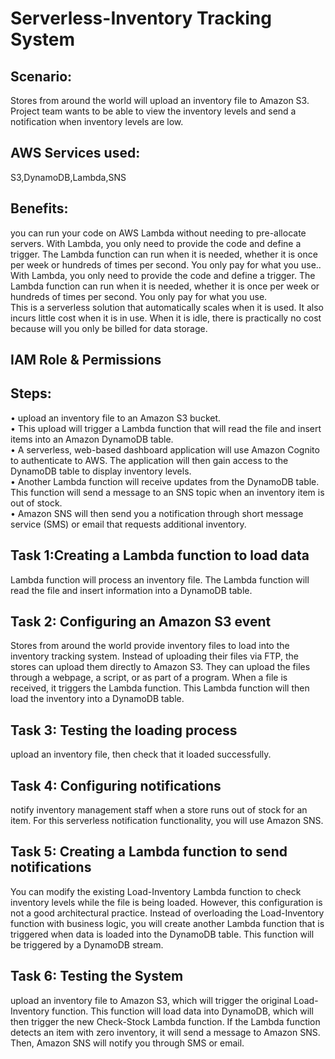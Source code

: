 # Serverless-Inventory Tracking System
## Scenario:
Stores from around the world will upload an inventory file to Amazon S3. 
Project team wants to be able to view the inventory levels and send a notification when inventory levels are low.
## AWS Services used:
S3,DynamoDB,Lambda,SNS
## Benefits:
you can run your code on AWS Lambda without needing to pre-allocate servers. With Lambda, you only need to provide the code and define a trigger. The Lambda function can run when it is needed, whether it is once per week or hundreds of times per second. You only pay for what you use.. With Lambda, you only need to provide the code and define a trigger. The Lambda function can run when it is needed, whether it is once per week or hundreds of times per second. You only pay for what you use.<br>
This is a serverless solution that automatically scales when it is used. It also incurs little cost when it is in use. When it is idle, there is practically no cost because will you only be billed for data storage.
## IAM Role & Permissions

## Steps:
• upload an inventory file to an Amazon S3 bucket.<br>
•	This upload will trigger a Lambda function that will read the file and insert items into an Amazon DynamoDB table.<br>
•	A serverless, web-based dashboard application will use Amazon Cognito to authenticate to AWS. The application will then gain access to the DynamoDB table to display inventory levels.<br>
•	Another Lambda function will receive updates from the DynamoDB table. This function will send a message to an SNS topic when an inventory item is out of stock.<br>
•	Amazon SNS will then send you a notification through short message service (SMS) or email that requests additional inventory.<br>

## Task 1:Creating a Lambda function to load data
Lambda function will process an inventory file. The Lambda function will read the file and insert information into a DynamoDB table.
## Task 2: Configuring an Amazon S3 event
Stores from around the world provide inventory files to load into the inventory tracking system. Instead of uploading their files via FTP, the stores can upload them directly to Amazon S3. They can upload the files through a webpage, a script, or as part of a program. When a file is received, it triggers the Lambda function. This Lambda function will then load the inventory into a DynamoDB table.
## Task 3: Testing the loading process
upload an inventory file, then check that it loaded successfully.
## Task 4: Configuring notifications
notify inventory management staff when a store runs out of stock for an item. For this serverless notification functionality, you will use Amazon SNS.
## Task 5: Creating a Lambda function to send notifications
You can modify the existing Load-Inventory Lambda function to check inventory levels while the file is being loaded. However, this configuration is not a good architectural practice. Instead of overloading the Load-Inventory function with business logic, you will create another Lambda function that is triggered when data is loaded into the DynamoDB table. This function will be triggered by a DynamoDB stream.
## Task 6: Testing the System
upload an inventory file to Amazon S3, which will trigger the original Load-Inventory function. This function will load data into DynamoDB, which will then trigger the new Check-Stock Lambda function. If the Lambda function detects an item with zero inventory, it will send a message to Amazon SNS. Then, Amazon SNS will notify you through SMS or email.



 



